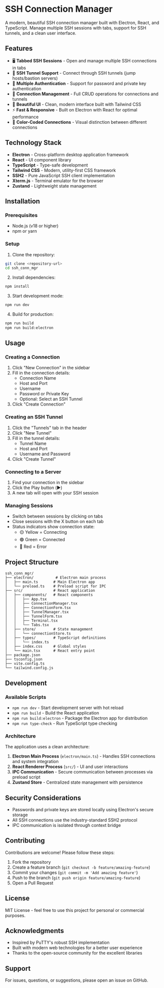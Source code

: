 # SSH Connection Manager

A modern, beautiful SSH connection manager built with Electron, React, and TypeScript. Manage multiple SSH sessions with tabs, support for SSH tunnels, and a clean user interface.

## Features

- 🖥️ **Tabbed SSH Sessions** - Open and manage multiple SSH connections in tabs
- 🔐 **SSH Tunnel Support** - Connect through SSH tunnels (jump hosts/bastion servers)
- 🔑 **Multiple Authentication** - Support for password and private key authentication
- 💾 **Connection Management** - Full CRUD operations for connections and tunnels
- 🎨 **Beautiful UI** - Clean, modern interface built with Tailwind CSS
- ⚡ **Fast & Responsive** - Built on Electron with React for optimal performance
- 🎯 **Color-Coded Connections** - Visual distinction between different connections

## Technology Stack

- **Electron** - Cross-platform desktop application framework
- **React** - UI component library
- **TypeScript** - Type-safe development
- **Tailwind CSS** - Modern, utility-first CSS framework
- **SSH2** - Pure JavaScript SSH client implementation
- **Xterm.js** - Terminal emulator for the browser
- **Zustand** - Lightweight state management

## Installation

### Prerequisites

- Node.js (v18 or higher)
- npm or yarn

### Setup

1. Clone the repository:
```bash
git clone <repository-url>
cd ssh_conn_mgr
```

2. Install dependencies:
```bash
npm install
```

3. Start development mode:
```bash
npm run dev
```

4. Build for production:
```bash
npm run build
npm run build:electron
```

## Usage

### Creating a Connection

1. Click "New Connection" in the sidebar
2. Fill in the connection details:
   - Connection Name
   - Host and Port
   - Username
   - Password or Private Key
   - Optional: Select an SSH Tunnel
3. Click "Create Connection"

### Creating an SSH Tunnel

1. Click the "Tunnels" tab in the header
2. Click "New Tunnel"
3. Fill in the tunnel details:
   - Tunnel Name
   - Host and Port
   - Username and Password
4. Click "Create Tunnel"

### Connecting to a Server

1. Find your connection in the sidebar
2. Click the Play button (▶️)
3. A new tab will open with your SSH session

### Managing Sessions

- Switch between sessions by clicking on tabs
- Close sessions with the X button on each tab
- Status indicators show connection state:
  - 🟡 Yellow = Connecting
  - 🟢 Green = Connected
  - 🔴 Red = Error

## Project Structure

```
ssh_conn_mgr/
├── electron/          # Electron main process
│   ├── main.ts       # Main Electron app
│   └── preload.ts    # Preload script for IPC
├── src/              # React application
│   ├── components/   # React components
│   │   ├── App.tsx
│   │   ├── ConnectionManager.tsx
│   │   ├── ConnectionForm.tsx
│   │   ├── TunnelManager.tsx
│   │   ├── TunnelForm.tsx
│   │   ├── Terminal.tsx
│   │   └── Tabs.tsx
│   ├── store/        # State management
│   │   └── connectionStore.ts
│   ├── types/        # TypeScript definitions
│   │   └── index.ts
│   ├── index.css     # Global styles
│   └── main.tsx      # React entry point
├── package.json
├── tsconfig.json
├── vite.config.ts
└── tailwind.config.js
```

## Development

### Available Scripts

- `npm run dev` - Start development server with hot reload
- `npm run build` - Build the React application
- `npm run build:electron` - Package the Electron app for distribution
- `npm run type-check` - Run TypeScript type checking

### Architecture

The application uses a clean architecture:

1. **Electron Main Process** (`electron/main.ts`) - Handles SSH connections and system integration
2. **React Renderer Process** (`src/`) - UI and user interactions
3. **IPC Communication** - Secure communication between processes via preload script
4. **Zustand Store** - Centralized state management with persistence

## Security Considerations

- Passwords and private keys are stored locally using Electron's secure storage
- All SSH connections use the industry-standard SSH2 protocol
- IPC communication is isolated through context bridge

## Contributing

Contributions are welcome! Please follow these steps:

1. Fork the repository
2. Create a feature branch (`git checkout -b feature/amazing-feature`)
3. Commit your changes (`git commit -m 'Add amazing feature'`)
4. Push to the branch (`git push origin feature/amazing-feature`)
5. Open a Pull Request

## License

MIT License - feel free to use this project for personal or commercial purposes.

## Acknowledgments

- Inspired by PuTTY's robust SSH implementation
- Built with modern web technologies for a better user experience
- Thanks to the open-source community for the excellent libraries

## Support

For issues, questions, or suggestions, please open an issue on GitHub.
